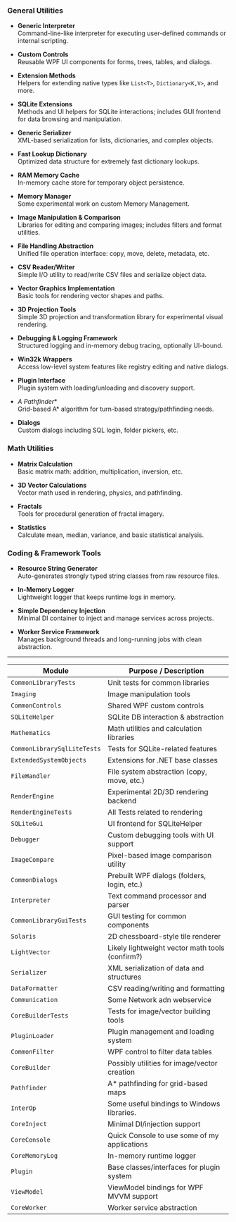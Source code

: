 ### General Utilities

- **Generic Interpreter**  
  Command-line-like interpreter for executing user-defined commands or internal scripting.

- **Custom Controls**  
  Reusable WPF UI components for forms, trees, tables, and dialogs.

- **Extension Methods**  
  Helpers for extending native types like `List<T>`, `Dictionary<K,V>`, and more.

- **SQLite Extensions**  
  Methods and UI helpers for SQLite interactions; includes GUI frontend for data browsing and manipulation.

- **Generic Serializer**  
  XML-based serialization for lists, dictionaries, and complex objects.

- **Fast Lookup Dictionary**  
  Optimized data structure for extremely fast dictionary lookups.

- **RAM Memory Cache**  
  In-memory cache store for temporary object persistence.

- **Memory Manager**  
  Some experimental work on custom Memory Management.

- **Image Manipulation & Comparison**  
  Libraries for editing and comparing images; includes filters and format utilities.

- **File Handling Abstraction**  
  Unified file operation interface: copy, move, delete, metadata, etc.

- **CSV Reader/Writer**  
  Simple I/O utility to read/write CSV files and serialize object data.

- **Vector Graphics Implementation**  
  Basic tools for rendering vector shapes and paths.

- **3D Projection Tools**  
  Simple 3D projection and transformation library for experimental visual rendering.

- **Debugging & Logging Framework**  
  Structured logging and in-memory debug tracing, optionally UI-bound.

- **Win32k Wrappers**  
  Access low-level system features like registry editing and native dialogs.

- **Plugin Interface**  
  Plugin system with loading/unloading and discovery support.

- **A* Pathfinder**  
  Grid-based A* algorithm for turn-based strategy/pathfinding needs.

- **Dialogs**  
  Custom dialogs including SQL login, folder pickers, etc.

### Math Utilities

- **Matrix Calculation**  
  Basic matrix math: addition, multiplication, inversion, etc.

- **3D Vector Calculations**  
  Vector math used in rendering, physics, and pathfinding.

- **Fractals**  
  Tools for procedural generation of fractal imagery.

- **Statistics**  
  Calculate mean, median, variance, and basic statistical analysis.

### Coding & Framework Tools

- **Resource String Generator**  
  Auto-generates strongly typed string classes from raw resource files.

- **In-Memory Logger**  
  Lightweight logger that keeps runtime logs in memory.

- **Simple Dependency Injection**  
  Minimal DI container to inject and manage services across projects.

- **Worker Service Framework**  
  Manages background threads and long-running jobs with clean abstraction.

---

| Module                      | Purpose / Description                           |
| --------------------------- | ----------------------------------------------- |
| `CommonLibraryTests`        | Unit tests for common libraries                 |
| `Imaging`                   | Image manipulation tools                        |
| `CommonControls`            | Shared WPF custom controls                      |
| `SQLiteHelper`              | SQLite DB interaction & abstraction             |
| `Mathematics`               | Math utilities and calculation libraries        |
| `CommonLibrarySqlLiteTests` | Tests for SQLite-related features               |
| `ExtendedSystemObjects`     | Extensions for .NET base classes                |
| `FileHandler`               | File system abstraction (copy, move, etc.)      |
| `RenderEngine`              | Experimental 2D/3D rendering backend            |
| `RenderEngineTests`         | All Tests related to rendering                  |
| `SQLiteGui`                 | UI frontend for SQLiteHelper                    |
| `Debugger`                  | Custom debugging tools with UI support          |
| `ImageCompare`              | Pixel-based image comparison utility            |
| `CommonDialogs`             | Prebuilt WPF dialogs (folders, login, etc.)     |
| `Interpreter`               | Text command processor and parser               |
| `CommonLibraryGuiTests`     | GUI testing for common components               |
| `Solaris`                   | 2D chessboard-style tile renderer               |
| `LightVector`               | Likely lightweight vector math tools (confirm?) |
| `Serializer`                | XML serialization of data and structures        |
| `DataFormatter`             | CSV reading/writing and formatting              |
| `Communication`             | Some Network adn webservice                     |
| `CoreBuilderTests`          | Tests for image/vector building tools           |
| `PluginLoader`              | Plugin management and loading system            |
| `CommonFilter`              | WPF control to filter data tables               |
| `CoreBuilder`               | Possibly utilities for image/vector creation    |
| `Pathfinder`                | A\* pathfinding for grid-based maps             |
| `InterOp`                   | Some useful bindings to Windows libraries.      |
| `CoreInject`                | Minimal DI/injection support                    |
| `CoreConsole`               | Quick Console to use some of my applications    |
| `CoreMemoryLog`             | In-memory runtime logger                        |
| `Plugin`                    | Base classes/interfaces for plugin system       |
| `ViewModel`                 | ViewModel bindings for WPF MVVM support         |
| `CoreWorker`                | Worker service abstraction                      |
